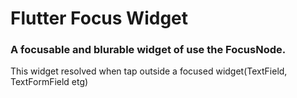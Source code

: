 # Flutter Focus Widget
### A focusable and blurable widget of use the FocusNode.

This widget resolved when tap outside a focused widget(TextField, TextFormField etg)

